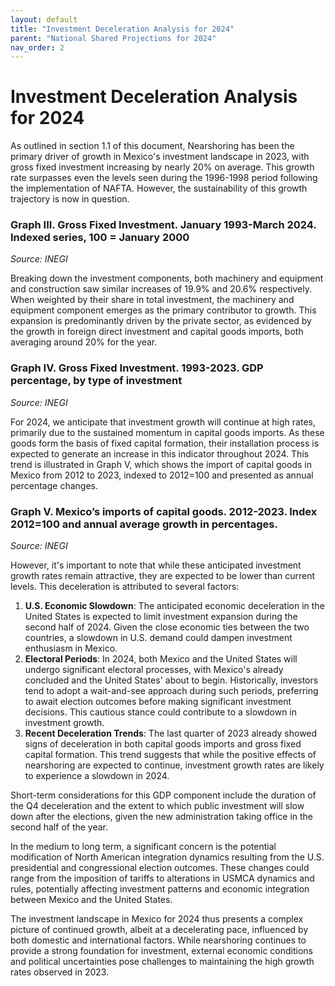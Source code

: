 ```yaml
---
layout: default
title: "Investment Deceleration Analysis for 2024"
parent: "National Shared Projections for 2024"
nav_order: 2
---
```


# Investment Deceleration Analysis for 2024

As outlined in section 1.1 of this document, Nearshoring has been the primary driver of growth in Mexico's investment landscape in 2023, with gross fixed investment increasing by nearly 20% on average. This growth rate surpasses even the levels seen during the 1996-1998 period following the implementation of NAFTA. However, the sustainability of this growth trajectory is now in question.

### Graph III. Gross Fixed Investment. January 1993-March 2024. Indexed series, 100 = January 2000

*Source: INEGI*

Breaking down the investment components, both machinery and equipment and construction saw similar increases of 19.9% and 20.6% respectively. When weighted by their share in total investment, the machinery and equipment component emerges as the primary contributor to growth. This expansion is predominantly driven by the private sector, as evidenced by the growth in foreign direct investment and capital goods imports, both averaging around 20% for the year.

### Graph IV. Gross Fixed Investment. 1993-2023. GDP percentage, by type of investment

*Source: INEGI*

For 2024, we anticipate that investment growth will continue at high rates, primarily due to the sustained momentum in capital goods imports. As these goods form the basis of fixed capital formation, their installation process is expected to generate an increase in this indicator throughout 2024. This trend is illustrated in Graph V, which shows the import of capital goods in Mexico from 2012 to 2023, indexed to 2012=100 and presented as annual percentage changes.

### Graph V. Mexico’s imports of capital goods. 2012-2023. Index 2012=100 and annual average growth in percentages.

*Source: INEGI*

However, it's important to note that while these anticipated investment growth rates remain attractive, they are expected to be lower than current levels. This deceleration is attributed to several factors:

1. **U.S. Economic Slowdown**: The anticipated economic deceleration in the United States is expected to limit investment expansion during the second half of 2024. Given the close economic ties between the two countries, a slowdown in U.S. demand could dampen investment enthusiasm in Mexico.
2. **Electoral Periods**: In 2024, both Mexico and the United States will undergo significant electoral processes, with Mexico's already concluded and the United States' about to begin. Historically, investors tend to adopt a wait-and-see approach during such periods, preferring to await election outcomes before making significant investment decisions. This cautious stance could contribute to a slowdown in investment growth.
3. **Recent Deceleration Trends**: The last quarter of 2023 already showed signs of deceleration in both capital goods imports and gross fixed capital formation. This trend suggests that while the positive effects of nearshoring are expected to continue, investment growth rates are likely to experience a slowdown in 2024.

Short-term considerations for this GDP component include the duration of the Q4 deceleration and the extent to which public investment will slow down after the elections, given the new administration taking office in the second half of the year.

In the medium to long term, a significant concern is the potential modification of North American integration dynamics resulting from the U.S. presidential and congressional election outcomes. These changes could range from the imposition of tariffs to alterations in USMCA dynamics and rules, potentially affecting investment patterns and economic integration between Mexico and the United States.

The investment landscape in Mexico for 2024 thus presents a complex picture of continued growth, albeit at a decelerating pace, influenced by both domestic and international factors. While nearshoring continues to provide a strong foundation for investment, external economic conditions and political uncertainties pose challenges to maintaining the high growth rates observed in 2023.
